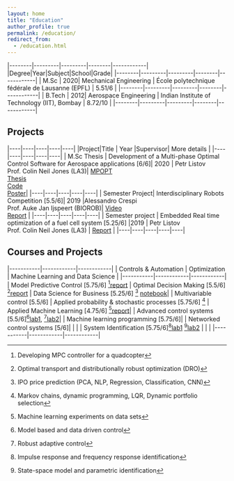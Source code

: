 ```yaml
---
layout: home
title: "Education"
author_profile: true
permalink: /education/
redirect_from:
  - /education.html
---
```


|--------|---------|---------|--------|------------|
|Degree|Year|Subject|School|Grade|
|--------|---------|---------|--------|------------|
| M.Sc | 2020| Mechanical Engineering | École polytechnique fédérale de Lausanne (EPFL) | 5.51/6 |
|--------|---------|---------|--------|------------|
| B.Tech | 2012| Aerospace Engineering | Indian Institute of Technology (IIT), Bombay | 8.72/10 |
|--------|---------|---------|--------|------------|

## Projects

|----|----|----|----|----|
|Project|Title | Year |Supervisor| More details |
|----|----|----|----|----|
| M.Sc Thesis | Development of a Multi-phase Optimal Control Software for Aerospace applications [6/6]| 2020 | Petr Listov<br> Prof. Colin Neil Jones (LA3)| [MPOPT](https://mpopt.readthedocs.io/) <br>[Thesis](/assets/thesis.pdf) <br> [Code](https://github.com/mpopt/mpopt) <br> [Poster](/assets/poster.pdf)|
|----|----|----|----|----|
| Semester Project| Interdisciplinary Robots Competition [5.5/6]| 2019 |Alessandro Crespi <br> Prof. Auke Jan Ijspeert (BIOROB)| [Video](https://www.youtube.com/watch?v=tjjpUH_5b8c) <br> [Report](/assets/petco.pdf) |
|----|----|----|----|----|
| Semester project | Embedded Real time optimization of a fuel cell system [5.25/6] |2019 | Petr Listov<br> Prof. Colin Neil Jones (LA3) | [Report](/assets/rto.pdf) |
|----|----|----|----|----|

## Courses and Projects

|-----------|------------|------------|
| Controls & Automation | Optimization | Machine Learning and Data Science |
|-----------|------------|------------|
| Model Predictive Control [5.75/6] [^a][report](/assets/mpc.pdf) | Optimal Decision Making [5.5/6] [^f][report](/assets/odm.pdf) | Data Science for Business [5.25/6] [^h] [notebook](https://github.com/devakumar/dsfb-Project-Team3-2019/blob/master/Project.ipynb)|
| Multivariable control [5.5/6] | Applied probability & stochastic processes [5.75/6] [^g] | Applied Machine Learning [4.75/6] [^i][report](/assets/aml.pdf)|
| Advanced control systems [5.5/6][^b][lab1](/assets/acs1.pdf), [^c][lab2](/assets/acs2.pdf)| | Machine learning programming [5.75/6]|
| Networked control systems [5/6]| | |
| System Identification [5.75/6][^d][lab1](/assets/ce1.pdf) [^e][lab2](/assets/ce2.pdf) | | |
|-----------|------------|------------|

[^a]: Developing MPC controller for a quadcopter
[^b]: Model based and data driven control
[^c]: Robust adaptive control
[^d]: Impulse response and frequency response identification
[^e]: State-space model and parametric identification
[^f]: Optimal transport and distributionally robust optimization (DRO)
[^g]: Markov chains, dynamic programming, LQR, Dynamic portfolio selection
[^h]: IPO price prediction (PCA, NLP, Regression, Classification, CNN)
[^i]: Machine learning experiments on data sets
